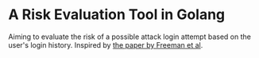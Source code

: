 # A Risk Evaluation Tool in Golang

Aiming to evaluate the risk of a possible attack login attempt based on the user's login history. Inspired by [the paper by Freeman et al](https://www.ndss-symposium.org/wp-content/uploads/2017/09/who-are-you-statistical-approach-measuring-user-authenticity.pdf).
